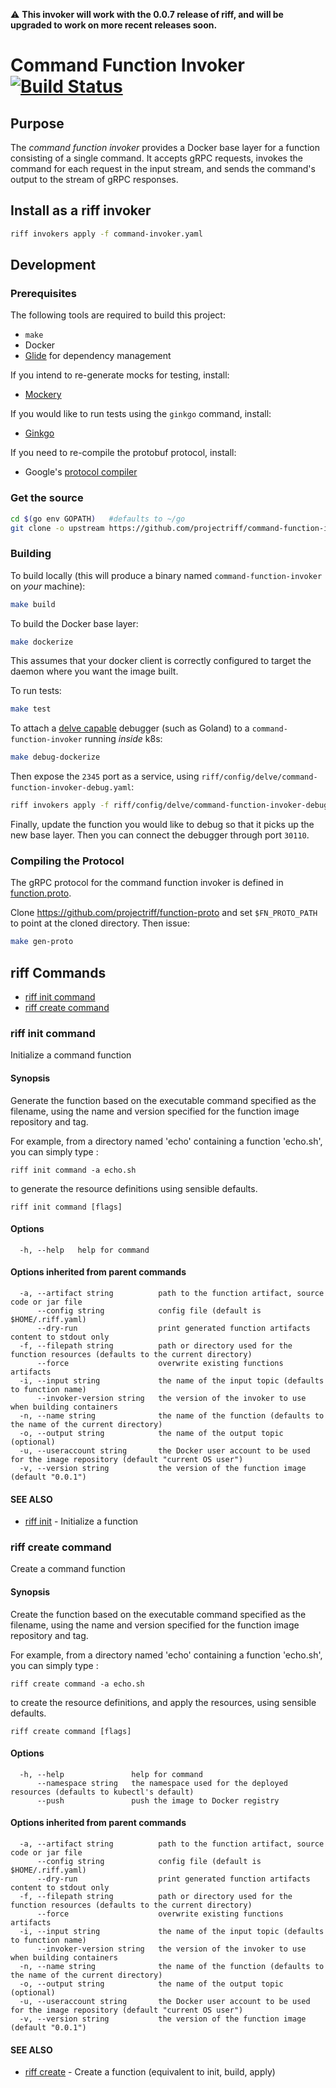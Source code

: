 ⚠️ **This invoker will work with the 0.0.7 release of riff, and will be upgraded to work on more recent releases soon.**

# Command Function Invoker [![Build Status](https://travis-ci.org/projectriff/command-function-invoker.svg?branch=master)](https://travis-ci.org/projectriff/command-function-invoker)

## Purpose

The *command function invoker* provides a Docker base layer for a function consisting of a single command.
It accepts gRPC requests, invokes the command for each request in the input stream,
and sends the command's output to the stream of gRPC responses.

## Install as a riff invoker

```bash
riff invokers apply -f command-invoker.yaml
```

## Development

### Prerequisites

The following tools are required to build this project:

- `make`
- Docker
- [Glide](https://github.com/Masterminds/glide#install) for dependency management

If you intend to re-generate mocks for testing, install:

- [Mockery](https://github.com/vektra/mockery#installation)

If you would like to run tests using the `ginkgo` command, install:

- [Ginkgo](http://onsi.github.io/ginkgo/)

If you need to re-compile the protobuf protocol, install:

- Google's [protocol compiler](https://github.com/google/protobuf)

### Get the source

```bash
cd $(go env GOPATH)   #defaults to ~/go
git clone -o upstream https://github.com/projectriff/command-function-invoker src/github.com/projectriff/command-function-invoker
```

### Building

To build locally (this will produce a binary named `command-function-invoker` on _your_ machine):

```bash
make build
```

To build the Docker base layer:

```bash
make dockerize
```

This assumes that your docker client is correctly configured to target the daemon where you want the image built.

To run tests:

```bash
make test
```

To attach a [delve capable](https://github.com/derekparker/delve/blob/master/Documentation/EditorIntegration.md) debugger (such as Goland)
to a `command-function-invoker` running _inside_ k8s:

```bash
make debug-dockerize
```

Then expose the `2345` port as a service, using `riff/config/delve/command-function-invoker-debug.yaml`:

```bash
riff invokers apply -f riff/config/delve/command-function-invoker-debug.yaml
```

Finally, update the function you would like to debug so that it picks up the new base layer.
Then you can connect the debugger through port `30110`.

### Compiling the Protocol

The gRPC protocol for the command function invoker is defined in [function.proto](https://github.com/projectriff/function-proto/blob/master/function.proto).

Clone https://github.com/projectriff/function-proto and set `$FN_PROTO_PATH` to point at the cloned directory. Then issue:

```bash
make gen-proto
```

## riff Commands

- [riff init command](#riff-init-command)
- [riff create command](#riff-create-command)

<!-- riff-init -->

### riff init command

Initialize a command function

#### Synopsis

Generate the function based on the executable command specified as the filename, using the name
and version specified for the function image repository and tag.

For example, from a directory named 'echo' containing a function 'echo.sh', you can simply type :

    riff init command -a echo.sh

to generate the resource definitions using sensible defaults.


```
riff init command [flags]
```

#### Options

```
  -h, --help   help for command
```

#### Options inherited from parent commands

```
  -a, --artifact string          path to the function artifact, source code or jar file
      --config string            config file (default is $HOME/.riff.yaml)
      --dry-run                  print generated function artifacts content to stdout only
  -f, --filepath string          path or directory used for the function resources (defaults to the current directory)
      --force                    overwrite existing functions artifacts
  -i, --input string             the name of the input topic (defaults to function name)
      --invoker-version string   the version of the invoker to use when building containers
  -n, --name string              the name of the function (defaults to the name of the current directory)
  -o, --output string            the name of the output topic (optional)
  -u, --useraccount string       the Docker user account to be used for the image repository (default "current OS user")
  -v, --version string           the version of the function image (default "0.0.1")
```

#### SEE ALSO

* [riff init](https://github.com/projectriff/riff/blob/master/riff-cli/docs/riff_init.md)	 - Initialize a function


<!-- /riff-init -->

<!-- riff-create -->

### riff create command

Create a command function

#### Synopsis

Create the function based on the executable command specified as the filename, using the name
and version specified for the function image repository and tag.

For example, from a directory named 'echo' containing a function 'echo.sh', you can simply type :

    riff create command -a echo.sh

to create the resource definitions, and apply the resources, using sensible defaults.


```
riff create command [flags]
```

#### Options

```
  -h, --help               help for command
      --namespace string   the namespace used for the deployed resources (defaults to kubectl's default)
      --push               push the image to Docker registry
```

#### Options inherited from parent commands

```
  -a, --artifact string          path to the function artifact, source code or jar file
      --config string            config file (default is $HOME/.riff.yaml)
      --dry-run                  print generated function artifacts content to stdout only
  -f, --filepath string          path or directory used for the function resources (defaults to the current directory)
      --force                    overwrite existing functions artifacts
  -i, --input string             the name of the input topic (defaults to function name)
      --invoker-version string   the version of the invoker to use when building containers
  -n, --name string              the name of the function (defaults to the name of the current directory)
  -o, --output string            the name of the output topic (optional)
  -u, --useraccount string       the Docker user account to be used for the image repository (default "current OS user")
  -v, --version string           the version of the function image (default "0.0.1")
```

#### SEE ALSO

* [riff create](https://github.com/projectriff/riff/blob/master/riff-cli/docs/riff_create.md)	 - Create a function (equivalent to init, build, apply)


<!-- /riff-create -->
